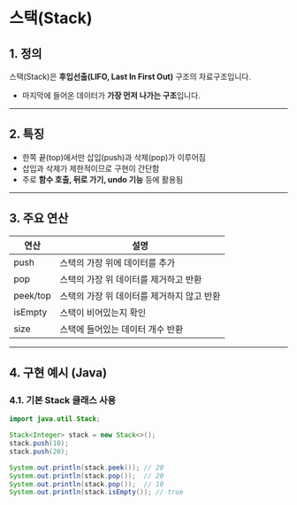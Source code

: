# 스택(Stack)

## 1. 정의
스택(Stack)은 **후입선출(LIFO, Last In First Out)** 구조의 자료구조입니다.  
- 마지막에 들어온 데이터가 **가장 먼저 나가는 구조**입니다.

---

## 2. 특징
- 한쪽 끝(top)에서만 삽입(push)과 삭제(pop)가 이루어짐
- 삽입과 삭제가 제한적이므로 구현이 간단함
- 주로 **함수 호출, 뒤로 가기, undo 기능** 등에 활용됨

---

## 3. 주요 연산
| 연산 | 설명 |
|------|------|
| push | 스택의 가장 위에 데이터를 추가 |
| pop  | 스택의 가장 위 데이터를 제거하고 반환 |
| peek/top | 스택의 가장 위 데이터를 제거하지 않고 반환 |
| isEmpty | 스택이 비어있는지 확인 |
| size | 스택에 들어있는 데이터 개수 반환 |

---

## 4. 구현 예시 (Java)

### 4.1. 기본 Stack 클래스 사용
```java
import java.util.Stack;

Stack<Integer> stack = new Stack<>();
stack.push(10);
stack.push(20);

System.out.println(stack.peek()); // 20
System.out.println(stack.pop());  // 20
System.out.println(stack.pop());  // 10
System.out.println(stack.isEmpty()); // true
